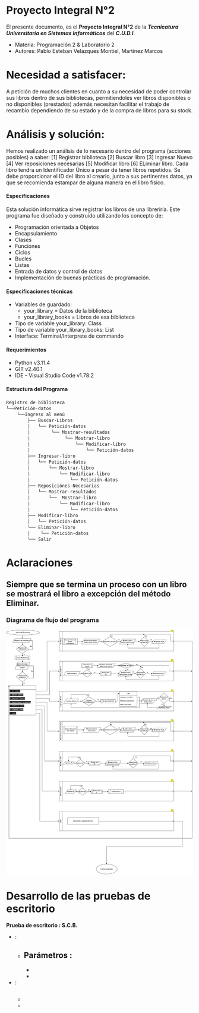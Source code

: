 # Proyecto Integral N°2
El presente documento, es el **Proyecto Integral N°2** de la ***Tecnicatura Universitaria en Sistemas Informáticos*** del ***C.U.D.I***. 
- Materia: Programación 2 & Laboratorio 2
- Autores: Pablo Esteban Velazques Montiel, Martinez Marcos

# Necesidad a satisfacer:
A petición de muchos clientes en cuanto a su necesidad de poder controlar sus libros dentro de sus bibliotecas, permitiendoles ver libros disponibles o no disponibles (prestados) además necesitan facilitar el trabajo de recambio dependiendo de su estado y de la compra de libros para su stock. 

# Análisis y solución:
Hemos realizado un análisis de lo necesario dentro del programa (acciones posibles) a saber:
[1] Registrar biblioteca 
[2] Buscar libro 
[3] Ingresar Nuevo 
[4] Ver reposiciones necesarias 
[5] Modificar libro 
[6] ELiminar libro. 
Cada libro tendra un Identificador Único a pesar de tener libros repetidos. Se debe proporcionar el ID del libro al crearlo, junto a sus pertinentes datos, ya que se recomienda estampar de alguna manera en el libro físico.

#### Especificaciones
Esta solución informática sirve registrar los libros de una libreriría. Este programa fue diseñado y construido utilizando los concepto de:
- Programación orientada a Objetos 
- Encapsulamiento 
- Clases 
- Funciones 
- Ciclos 
- Bucles
- Listas
- Entrada de datos y control de datos
- Implementación de buenas prácticas de programación.

#### Especificaciones técnicas
- Variables de guardado:
  - your_library = Datos de la biblioteca
  - your_library_books = Libros de esa biblioteca
- Tipo de variable your_library: Class
- Tipo de variable your_library_books: List
- Interface: Terminal/Interprete de commando

#### Requerimientos
- Python v3.11.4
- GIT v2.40.1
- IDE - Visual Studio Code v1.78.2

#### Estructura del Programa
``` 
Registro de biblioteca
└──Petición-datos
    └──Ingreso al menú
        ├── Buscar-Libros
        │   └── Petición-datos
        │        └── Mostrar-resultados
        |             └── Mostrar-libro
        |                 └── Modificar-libro
        |                     └── Petición-datos
        ├── Ingresar-libro
        │   └── Petición-datos
        │       └── Mostrar-libro
        |           └── Modificar-libro
        |               └── Petición-datos
        ├── Reposiciónes-Necesarias
        │   └── Mostrar-resultados
        |       └──  Mostrar-libro
        |           └── Modificar-libro
        |               └── Petición-datos
        ├── Modificar-libro
        │   └── Petición-datos
        └── Eliminar-libro
        |    └── Petición-datos
        └── Salir
```

# Aclaraciones
Siempre que se termina un proceso con un libro se mostrará el libro a excepción del método Eliminar.   
---
### Diagrama de flujo del programa

![Diagrama de flujo](./public/Diagrama_SCB.png)

# Desarrollo de las pruebas de escritorio

**Prueba de escritorio : S.C.B.**
- :
  - Parámetros :
    - 
    - 
    - 
- :
    ``` 
    ```
  - 
  - 